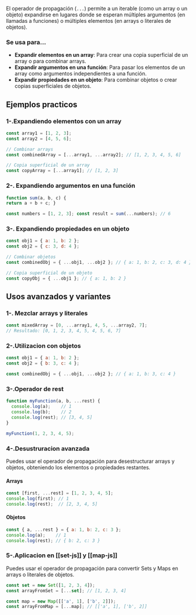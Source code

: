 El operador de propagación (`...`) permite a un iterable (como un array o un objeto) expandirse en lugares donde se esperan múltiples argumentos (en llamadas a funciones) o múltiples elementos (en arrays o literales de objetos).

### Se usa para...

- **Expandir elementos en un array**: Para crear una copia superficial de un array o para combinar arrays.
- **Expandir argumentos en una función**: Para pasar los elementos de un array como argumentos independientes a una función.
- **Expandir propiedades en un objeto**: Para combinar objetos o crear copias superficiales de objetos.

## Ejemplos practicos

### 1-.Expandiendo elementos con un array
```js
const array1 = [1, 2, 3];
const array2 = [4, 5, 6];

// Combinar arrays
const combinedArray = [...array1, ...array2]; // [1, 2, 3, 4, 5, 6]

// Copia superficial de un array
const copyArray = [...array1]; // [1, 2, 3]
```

### 2-. Expandiendo argumentos en una función
```js
function sum(a, b, c) { 
return a + b + c; } 

const numbers = [1, 2, 3]; const result = sum(...numbers); // 6
```

### 3-. Expandiendo propiedades en un objeto

```js
const obj1 = { a: 1, b: 2 };
const obj2 = { c: 3, d: 4 };

// Combinar objetos
const combinedObj = { ...obj1, ...obj2 }; // { a: 1, b: 2, c: 3, d: 4 }

// Copia superficial de un objeto
const copyObj = { ...obj1 }; // { a: 1, b: 2 }
```

## Usos avanzados y variantes

### 1-. Mezclar arrays y literales
```js
const mixedArray = [0, ...array1, 4, 5, ...array2, 7];
// Resultado: [0, 1, 2, 3, 4, 5, 4, 5, 6, 7]
```

### 2-.Utilizacion con objetos
```js
const obj1 = { a: 1, b: 2 };
const obj2 = { b: 3, c: 4 };

const combinedObj = { ...obj1, ...obj2 }; // { a: 1, b: 3, c: 4 }
```

### 3-.Operador de rest 
```js
function myFunction(a, b, ...rest) {
  console.log(a);    // 1
  console.log(b);    // 2
  console.log(rest); // [3, 4, 5]
}

myFunction(1, 2, 3, 4, 5);
```

### 4-.Desustruracion avanzada
Puedes usar el operador de propagación para desestructurar arrays y objetos, obteniendo los elementos o propiedades restantes.

#### Arrays
```js
const [first, ...rest] = [1, 2, 3, 4, 5];
console.log(first); // 1
console.log(rest);  // [2, 3, 4, 5]
```

#### Objetos
```js
const { a, ...rest } = { a: 1, b: 2, c: 3 };
console.log(a);    // 1
console.log(rest); // { b: 2, c: 3 }
```

### 5-.Aplicacion en [[set-js]] y [[map-js]]
Puedes usar el operador de propagación para convertir Sets y Maps en arrays o literales de objetos.
```js
const set = new Set([1, 2, 3, 4]);
const arrayFromSet = [...set]; // [1, 2, 3, 4]

const map = new Map([['a', 1], ['b', 2]]);
const arrayFromMap = [...map]; // [['a', 1], ['b', 2]]
```

